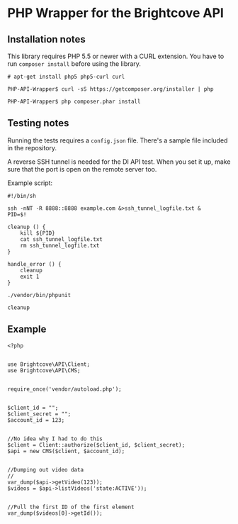 # PHP Wrapper for the Brightcove API

## Installation notes

This library requires PHP 5.5 or newer with a CURL extension. You have to run `composer install` before using the library.

    # apt-get install php5 php5-curl curl

    PHP-API-Wrapper$ curl -sS https://getcomposer.org/installer | php

    PHP-API-Wrapper$ php composer.phar install

## Testing notes

Running the tests requires a `config.json` file. There's a sample file included in the repository.

A reverse SSH tunnel is needed for the DI API test. When you set it up, make sure that the port is open on the remote
server too.

Example script:

    #!/bin/sh
    
    ssh -nNT -R 8888::8888 example.com &>ssh_tunnel_logfile.txt &
    PID=$!
    
    cleanup () {
        kill ${PID}
        cat ssh_tunnel_logfile.txt
        rm ssh_tunnel_logfile.txt
    }
    
    handle_error () {
        cleanup
        exit 1
    }
    
    ./vendor/bin/phpunit
    
    cleanup
    
## Example 

```
<?php


use Brightcove\API\Client;
use Brightcove\API\CMS;


require_once('vendor/autoload.php');


$client_id = "";
$client_secret = "";
$account_id = 123;


//No idea why I had to do this
$client = Client::authorize($client_id, $client_secret);
$api = new CMS($client, $account_id);


//Dumping out video data 
//
var_dump($api->getVideo(123));
$videos = $api->listVideos('state:ACTIVE'));


//Pull the first ID of the first element
var_dump($videos[0]->getId());
```
